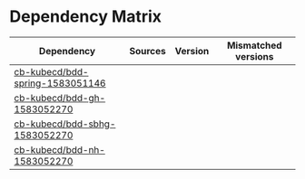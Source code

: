 # Dependency Matrix

Dependency | Sources | Version | Mismatched versions
---------- | ------- | ------- | -------------------
[cb-kubecd/bdd-spring-1583051146](https://github.com/cb-kubecd/bdd-spring-1583051146.git) |  | []() | 
[cb-kubecd/bdd-gh-1583052270](https://github.com/cb-kubecd/bdd-gh-1583052270.git) |  | []() | 
[cb-kubecd/bdd-sbhg-1583052270](https://github.com/cb-kubecd/bdd-sbhg-1583052270.git) |  | []() | 
[cb-kubecd/bdd-nh-1583052270](https://github.com/cb-kubecd/bdd-nh-1583052270.git) |  | []() | 
